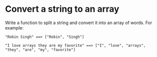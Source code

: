 # Convert a string to an array

Write a function to split a string and convert it into an array of words. For example:

```
"Robin Singh" ==> ["Robin", "Singh"]

"I love arrays they are my favorite" ==> ["I", "love", "arrays", "they", "are", "my", "favorite"]
```
